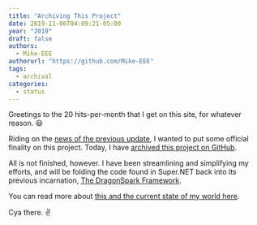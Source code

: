 ```yaml
---
title: "Archiving This Project"
date: 2019-11-06T04:09:21-05:00
year: "2019"
draft: false
authors:
  - Mike-EEE
authorurl: "https://github.com/Mike-EEE"
tags:
  - archival
categories:
  - status
---
```


Greetings to the 20 hits-per-month that I get on this site, for whatever reason. 😆

Riding on the [news of the previous update](https://blog.superdotnet.run/2019/07/july-2019-update-pivoting-onto-blazor/), I wanted to put some official finality on this project.  Today, I have [archived this project on GitHub](https://github.com/SuperDotNet/Super.NET/issues/29).

All is not finished, however.  I have been streamlining and simplifying my efforts, and will be folding the code found in Super.NET back into its previous incarnation, [The DragonSpark Framework](https://github.com/DragonSpark/Framework).

You can read more about [this and the current state of my world here](https://blog.dragonspark.us/2019/11/november-2019-status-update/).

Cya there. ✌

